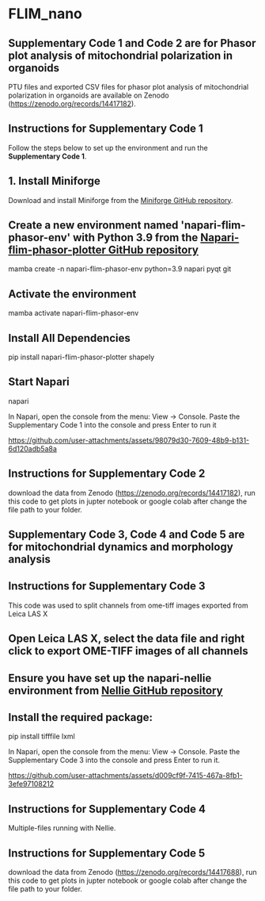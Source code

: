 # FLIM_nano

## Supplementary Code 1 and Code 2 are for Phasor plot analysis of mitochondrial polarization in organoids

PTU files and exported CSV files for phasor plot analysis of mitochondrial polarization in organoids are available on Zenodo (https://zenodo.org/records/14417182).

## Instructions for Supplementary Code 1

Follow the steps below to set up the environment and run the **Supplementary Code 1**.

## 1. Install Miniforge

Download and install Miniforge from the [Miniforge GitHub repository](https://github.com/conda-forge/miniforge).

## Create a new environment named 'napari-flim-phasor-env' with Python 3.9 from the [Napari-flim-phasor-plotter GitHub repository](https://github.com/zoccoler/napari-flim-phasor-plotter)
mamba create -n napari-flim-phasor-env python=3.9 napari pyqt git

## Activate the environment
mamba activate napari-flim-phasor-env

## Install All Dependencies
pip install napari-flim-phasor-plotter shapely

## Start Napari
napari

In Napari, open the console from the menu: View -> Console.
Paste the Supplementary Code 1 into the console and press Enter to run it



https://github.com/user-attachments/assets/98079d30-7609-48b9-b131-6d120adb5a8a



## Instructions for Supplementary Code 2

download the data from Zenodo (https://zenodo.org/records/14417182), run this code to get plots in jupter notebook or google colab after change the file path to your folder.

## Supplementary Code 3, Code 4 and Code 5 are for mitochondrial dynamics and morphology analysis

## Instructions for Supplementary Code 3

This code was used to split channels from ome-tiff images exported from Leica LAS X

## Open Leica LAS X, select the data file and right click to export OME-TIFF images of all channels 

## Ensure you have set up the napari-nellie environment from [Nellie GitHub repository](https://github.com/aelefebv/nellie)

## Install the required package:
pip install tifffile  lxml

In Napari, open the console from the menu: View -> Console.
Paste the Supplementary Code 3 into the console and press Enter to run it.  



https://github.com/user-attachments/assets/d009cf9f-7415-467a-8fb1-3efe97108212



## Instructions for Supplementary Code 4
Multiple-files running with Nellie.

## Instructions for Supplementary Code 5
download the data from Zenodo (https://zenodo.org/records/14417688), run this code to get plots in jupter notebook or google colab after change the file path to your folder.

